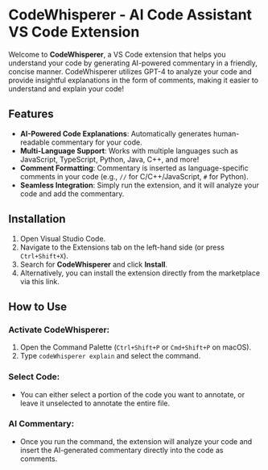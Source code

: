 # CodeWhisperer - AI Code Assistant VS Code Extension

Welcome to **CodeWhisperer**, a VS Code extension that helps you understand your code by generating AI-powered commentary in a friendly, concise manner. CodeWhisperer utilizes GPT-4 to analyze your code and provide insightful explanations in the form of comments, making it easier to understand and explain your code!

## Features

- **AI-Powered Code Explanations**: Automatically generates human-readable commentary for your code.
- **Multi-Language Support**: Works with multiple languages such as JavaScript, TypeScript, Python, Java, C++, and more!
- **Comment Formatting**: Commentary is inserted as language-specific comments in your code (e.g., `//` for C/C++/JavaScript, `#` for Python).
- **Seamless Integration**: Simply run the extension, and it will analyze your code and add the commentary.

## Installation

1. Open Visual Studio Code.
2. Navigate to the Extensions tab on the left-hand side (or press `Ctrl+Shift+X`).
3. Search for **CodeWhisperer** and click **Install**.
4. Alternatively, you can install the extension directly from the marketplace via this link.

## How to Use

### Activate CodeWhisperer:

1. Open the Command Palette (`Ctrl+Shift+P` or `Cmd+Shift+P` on macOS).
2. Type `codeWhisperer explain` and select the command.

### Select Code:

- You can either select a portion of the code you want to annotate, or leave it unselected to annotate the entire file.

### AI Commentary:

- Once you run the command, the extension will analyze your code and insert the AI-generated commentary directly into the code as comments.
